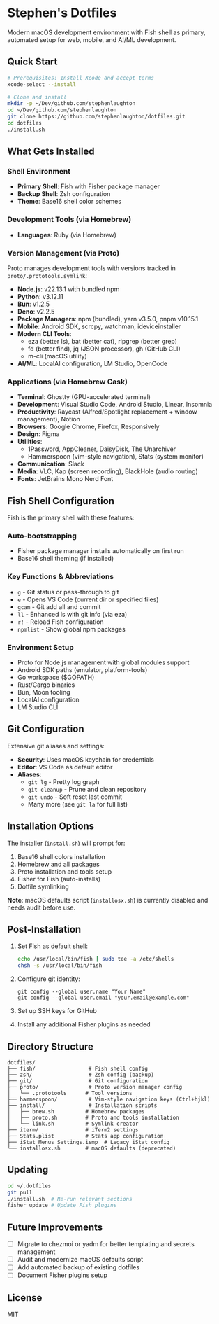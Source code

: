 # Stephen's Dotfiles

Modern macOS development environment with Fish shell as primary, automated setup for web, mobile, and AI/ML development.

## Quick Start

```bash
# Prerequisites: Install Xcode and accept terms
xcode-select --install

# Clone and install
mkdir -p ~/Dev/github.com/stephenlaughton
cd ~/Dev/github.com/stephenlaughton
git clone https://github.com/stephenlaughton/dotfiles.git
cd dotfiles
./install.sh
```

## What Gets Installed

### Shell Environment
- **Primary Shell**: Fish with Fisher package manager
- **Backup Shell**: Zsh configuration
- **Theme**: Base16 shell color schemes

### Development Tools (via Homebrew)
- **Languages**: Ruby (via Homebrew)

### Version Management (via Proto)
Proto manages development tools with versions tracked in `proto/.prototools.symlink`:
- **Node.js**: v22.13.1 with bundled npm
- **Python**: v3.12.11
- **Bun**: v1.2.5
- **Deno**: v2.2.5
- **Package Managers**: npm (bundled), yarn v3.5.0, pnpm v10.15.1
- **Mobile**: Android SDK, scrcpy, watchman, ideviceinstaller
- **Modern CLI Tools**:
  - eza (better ls), bat (better cat), ripgrep (better grep)
  - fd (better find), jq (JSON processor), gh (GitHub CLI)
  - m-cli (macOS utility)
- **AI/ML**: LocalAI configuration, LM Studio, OpenCode

### Applications (via Homebrew Cask)
- **Terminal**: Ghostty (GPU-accelerated terminal)
- **Development**: Visual Studio Code, Android Studio, Linear, Insomnia
- **Productivity**: Raycast (Alfred/Spotlight replacement + window management), Notion
- **Browsers**: Google Chrome, Firefox, Responsively
- **Design**: Figma
- **Utilities**:
  - 1Password, AppCleaner, DaisyDisk, The Unarchiver
  - Hammerspoon (vim-style navigation), Stats (system monitor)
- **Communication**: Slack
- **Media**: VLC, Kap (screen recording), BlackHole (audio routing)
- **Fonts**: JetBrains Mono Nerd Font

## Fish Shell Configuration

Fish is the primary shell with these features:

### Auto-bootstrapping
- Fisher package manager installs automatically on first run
- Base16 shell theming (if installed)

### Key Functions & Abbreviations
- `g` - Git status or pass-through to git
- `e` - Opens VS Code (current dir or specified files)
- `gcam` - Git add all and commit
- `ll` - Enhanced ls with git info (via eza)
- `r!` - Reload Fish configuration
- `npmlist` - Show global npm packages

### Environment Setup
- Proto for Node.js management with global modules support
- Android SDK paths (emulator, platform-tools)
- Go workspace ($GOPATH)
- Rust/Cargo binaries
- Bun, Moon tooling
- LocalAI configuration
- LM Studio CLI

## Git Configuration

Extensive git aliases and settings:
- **Security**: Uses macOS keychain for credentials
- **Editor**: VS Code as default editor
- **Aliases**:
  - `git lg` - Pretty log graph
  - `git cleanup` - Prune and clean repository
  - `git undo` - Soft reset last commit
  - Many more (see `git la` for full list)

## Installation Options

The installer (`install.sh`) will prompt for:
1. Base16 shell colors installation
2. Homebrew and all packages
3. Proto installation and tools setup
4. Fisher for Fish (auto-installs)
5. Dotfile symlinking

**Note**: macOS defaults script (`installosx.sh`) is currently disabled and needs audit before use.

## Post-Installation

1. Set Fish as default shell:
   ```bash
   echo /usr/local/bin/fish | sudo tee -a /etc/shells
   chsh -s /usr/local/bin/fish
   ```

2. Configure git identity:
   ```fish
   git config --global user.name "Your Name"
   git config --global user.email "your.email@example.com"
   ```

3. Set up SSH keys for GitHub

4. Install any additional Fisher plugins as needed

## Directory Structure

```
dotfiles/
├── fish/                 # Fish shell config
├── zsh/                  # Zsh config (backup)
├── git/                  # Git configuration
├── proto/                # Proto version manager config
│   └── .prototools      # Tool versions
├── hammerspoon/          # Vim-style navigation keys (Ctrl+hjkl)
├── install/              # Installation scripts
│   ├── brew.sh          # Homebrew packages
│   ├── proto.sh         # Proto and tools installation
│   └── link.sh          # Symlink creator
├── iterm/               # iTerm2 settings
├── Stats.plist          # Stats app configuration
├── iStat Menus Settings.ismp  # Legacy iStat config
└── installosx.sh        # macOS defaults (deprecated)
```

## Updating

```bash
cd ~/.dotfiles
git pull
./install.sh  # Re-run relevant sections
fisher update # Update Fish plugins
```

## Future Improvements

- [ ] Migrate to chezmoi or yadm for better templating and secrets management
- [ ] Audit and modernize macOS defaults script
- [ ] Add automated backup of existing dotfiles
- [ ] Document Fisher plugins setup

## License

MIT